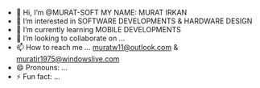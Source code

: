- 👋 Hi, I’m @MURAT-SOFT MY NAME: MURAT IRKAN 
- 👀 I’m interested in SOFTWARE DEVELOPMENTS & HARDWARE DESIGN
- 🌱 I’m currently learning MOBILE DEVELOPMENTS
- 💞️ I’m looking to collaborate on ...
- 📫 How to reach me ... muratw11@outlook.com & muratir1975@windowslive.com
- 😄 Pronouns: ...
- ⚡ Fun fact: ...

<!---
MURAT-SOFT/MURAT-SOFT is a ✨ special ✨ repository because its `README.md` (this file) appears on your GitHub profile.
You can click the Preview link to take a look at your changes.
--->
